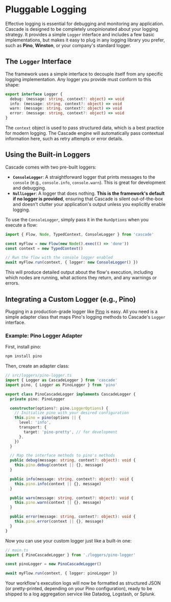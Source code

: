 # Pluggable Logging

Effective logging is essential for debugging and monitoring any application. Cascade is designed to be completely unopinionated about your logging strategy. It provides a simple `Logger` interface and includes a few basic implementations, but makes it easy to plug in any logging library you prefer, such as **Pino**, **Winston**, or your company's standard logger.

## The `Logger` Interface

The framework uses a simple interface to decouple itself from any specific logging implementation. Any logger you provide must conform to this shape:

```typescript
export interface Logger {
  debug: (message: string, context?: object) => void
  info: (message: string, context?: object) => void
  warn: (message: string, context?: object) => void
  error: (message: string, context?: object) => void
}
```

The `context` object is used to pass structured data, which is a best practice for modern logging. The Cascade engine will automatically pass contextual information here, such as retry attempts or error details.

## Using the Built-in Loggers

Cascade comes with two pre-built loggers:

- **`ConsoleLogger`**: A straightforward logger that prints messages to the `console` (e.g., `console.info`, `console.warn`). This is great for development and debugging.
- **`NullLogger`**: A logger that does nothing. **This is the framework's default if no logger is provided**, ensuring that Cascade is silent out-of-the-box and doesn't clutter your application's output unless you explicitly enable logging.

To use the `ConsoleLogger`, simply pass it in the `RunOptions` when you execute a flow:

```typescript
import { Flow, Node, TypedContext, ConsoleLogger } from 'cascade'

const myFlow = new Flow(new Node().exec(() => 'done'))
const context = new TypedContext()

// Run the flow with the console logger enabled
await myFlow.run(context, { logger: new ConsoleLogger() })
```

This will produce detailed output about the flow's execution, including which nodes are running, what actions they return, and any warnings or errors.

## Integrating a Custom Logger (e.g., Pino)

Plugging in a production-grade logger like [Pino](https://github.com/pinojs/pino) is easy. All you need is a simple adapter class that maps Pino's logging methods to Cascade's `Logger` interface.

### Example: Pino Logger Adapter

First, install pino:

```bash
npm install pino
```

Then, create an adapter class:

```typescript
// src/loggers/pino-logger.ts
import { Logger as CascadeLogger } from 'cascade'
import pino, { Logger as PinoLogger } from 'pino'

export class PinoCascadeLogger implements CascadeLogger {
  private pino: PinoLogger

  constructor(options?: pino.LoggerOptions) {
    // Initialize pino with your desired configuration
    this.pino = pino(options || {
      level: 'info',
      transport: {
        target: 'pino-pretty', // for development
      },
    })
  }

  // Map the interface methods to pino's methods
  public debug(message: string, context?: object): void {
    this.pino.debug(context || {}, message)
  }

  public info(message: string, context?: object): void {
    this.pino.info(context || {}, message)
  }

  public warn(message: string, context?: object): void {
    this.pino.warn(context || {}, message)
  }

  public error(message: string, context?: object): void {
    this.pino.error(context || {}, message)
  }
}
```

Now you can use your custom logger just like a built-in one:

```typescript
// main.ts
import { PinoCascadeLogger } from './loggers/pino-logger'

const pinoLogger = new PinoCascadeLogger()

await myFlow.run(context, { logger: pinoLogger })
```

Your workflow's execution logs will now be formatted as structured JSON (or pretty-printed, depending on your Pino configuration), ready to be shipped to a log aggregation service like Datadog, Logstash, or Splunk.
